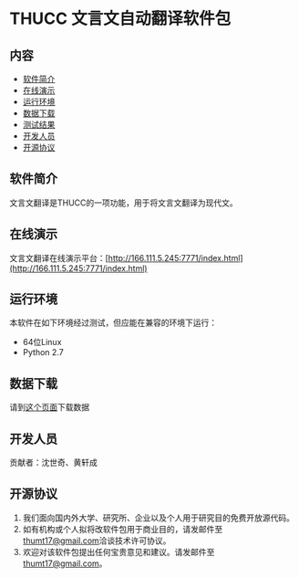 THUCC 文言文自动翻译软件包
========================

内容
----

-   [软件简介](#软件简介)
-   [在线演示](#在线演示)
-   [运行环境](#运行环境)
-   [数据下载](#数据下载)
-   [测试结果](#测试结果)
-   [开发人员](#开发人员)
-   [开源协议](#开源协议)

## 软件简介

文言文翻译是THUCC的一项功能，用于将文言文翻译为现代文。

## 在线演示

文言文翻译在线演示平台：[http://166.111.5.245:7771/index.html](http://166.111.5.245:7771/index.html)

## 运行环境

本软件在如下环境经过测试，但应能在兼容的环境下运行：

-   64位Linux
-   Python 2.7

## 数据下载

请到[这个页面](http://166.111.5.245:8900/translate)下载数据


## 开发人员

贡献者：沈世奇、黄轩成

## 开源协议

1. 我们面向国内外大学、研究所、企业以及个人用于研究目的免费开放源代码。
2. 如有机构或个人拟将改软件包用于商业目的，请发邮件至[thumt17@gmail.com](mailto:thumt17@gmail.com)洽谈技术许可协议。
3. 欢迎对该软件包提出任何宝贵意见和建议。请发邮件至[thumt17@gmail.com](mailto:thumt17@gmail.com)。
